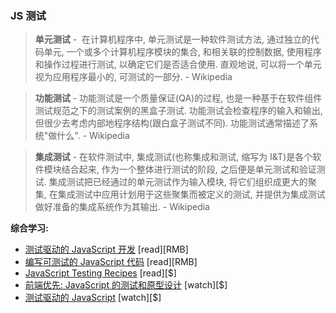 ### JS 测试

>**单元测试** -  在计算机程序中, 单元测试是一种软件测试方法, 通过独立的代码单元, 一个或多个计算机程序模块的集合, 和相关联的控制数据, 使用程序和操作过程进行测试, 以确定它们是否适合使用. 直观地说, 可以将一个单元视为应用程序最小的, 可测试的一部分. - Wikipedia

>**功能测试** - 功能测试是一个质量保证(QA)的过程, 也是一种基于在软件组件测试规范之下的测试案例的黑盒子测试. 功能测试会检查程序的输入和输出, 但很少去考虑内部地程序结构(跟白盒子测试不同). 功能测试通常描述了系统"做什么". - Wikipedia

>**集成测试** - 在软件测试中, 集成测试(也称集成和测试, 缩写为 I&T)是各个软件模块结合起来, 作为一个整体进行测试的阶段, 之后便是单元测试和验证测试. 集成测试把已经通过的单元测试作为输入模块,  将它们组织成更大的聚集, 在集成测试中应用计划用于这些聚集而被定义的测试, 并提供为集成测试做好准备的集成系统作为其输出. - Wikipedia

**综合学习:**

* [测试驱动的 JavaScript 开发](http://www.amazon.cn/%E6%B5%8B%E8%AF%95%E9%A9%B1%E5%8A%A8%E7%9A%84JavaScript%E5%BC%80%E5%8F%91-%E7%BA%A6%E7%BF%B0%E6%A3%AE/dp/B0077KA3J4/ref=sr_1_1) [read][RMB]
* [编写可测试的 JavaScript 代码](http://www.amazon.cn/%E7%BC%96%E5%86%99%E5%8F%AF%E6%B5%8B%E8%AF%95%E7%9A%84JavaScript%E4%BB%A3%E7%A0%81-%E7%BE%8E-Mark-Ethan-Trostler-%E6%89%98%E6%96%AF%E5%8B%92/dp/B00SNCI018/ref=sr_1_1) [read][RMB]
* [JavaScript Testing Recipes](http://jstesting.jcoglan.com/) [read][$]
* [前端优先: JavaScript 的测试和原型设计](http://www.pluralsight.com/courses/testing-and-prototyping-javascript-apps) [watch][$]
* [测试驱动的 JavaScript](http://www.letscodejavascript.com/) [watch][$]